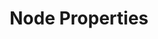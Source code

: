 ---
parent: Slots
grand_parent: Browse Biolink Model
title: Node Properties
has_children: true
nav_order: 2
layout: default
---